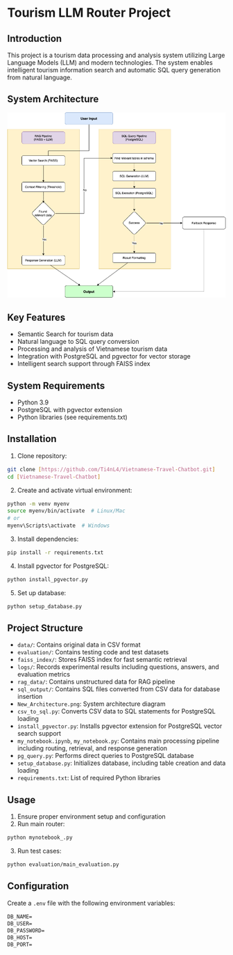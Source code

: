 # Tourism LLM Router Project

## Introduction
This project is a tourism data processing and analysis system utilizing Large Language Models (LLM) and modern technologies. The system enables intelligent tourism information search and automatic SQL query generation from natural language.

## System Architecture
![System Architecture](New_Architecture.png)

## Key Features
- Semantic Search for tourism data
- Natural language to SQL query conversion
- Processing and analysis of Vietnamese tourism data
- Integration with PostgreSQL and pgvector for vector storage
- Intelligent search support through FAISS index

## System Requirements
- Python 3.9
- PostgreSQL with pgvector extension
- Python libraries (see requirements.txt)

## Installation

1. Clone repository:
```bash
git clone [https://github.com/Ti4nL4/Vietnamese-Travel-Chatbot.git]
cd [Vietnamese-Travel-Chatbot]
```

2. Create and activate virtual environment:
```bash
python -m venv myenv
source myenv/bin/activate  # Linux/Mac
# or
myenv\Scripts\activate  # Windows
```

3. Install dependencies:
```bash
pip install -r requirements.txt
```

4. Install pgvector for PostgreSQL:
```bash
python install_pgvector.py
```

5. Set up database:
```bash
python setup_database.py
```

## Project Structure
- `data/`: Contains original data in CSV format
- `evaluation/`: Contains testing code and test datasets
- `faiss_index/`: Stores FAISS index for fast semantic retrieval
- `logs/`: Records experimental results including questions, answers, and evaluation metrics
- `rag_data/`: Contains unstructured data for RAG pipeline
- `sql_output/`: Contains SQL files converted from CSV data for database insertion
- `New_Architecture.png`: System architecture diagram
- `csv_to_sql.py`: Converts CSV data to SQL statements for PostgreSQL loading
- `install_pgvector.py`: Installs pgvector extension for PostgreSQL vector search support
- `my_notebook.ipynb`, `my_notebook.py`: Contains main processing pipeline including routing, retrieval, and response generation
- `pg_query.py`: Performs direct queries to PostgreSQL database
- `setup_database.py`: Initializes database, including table creation and data loading
- `requirements.txt`: List of required Python libraries

## Usage
1. Ensure proper environment setup and configuration
2. Run main router:
```bash
python mynotebook_.py
```
3. Run test cases:
```bash
python evaluation/main_evaluation.py
```

## Configuration
Create a `.env` file with the following environment variables:
```
DB_NAME=
DB_USER=
DB_PASSWORD=
DB_HOST=
DB_PORT=
``` 